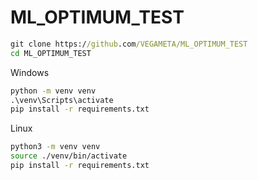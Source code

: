 # ML_OPTIMUM_TEST


```cmd
git clone https://github.com/VEGAMETA/ML_OPTIMUM_TEST
cd ML_OPTIMUM_TEST
```

Windows
```cmd
python -m venv venv
.\venv\Scripts\activate
pip install -r requirements.txt
```

Linux
```bash
python3 -m venv venv
source ./venv/bin/activate
pip install -r requirements.txt
```
